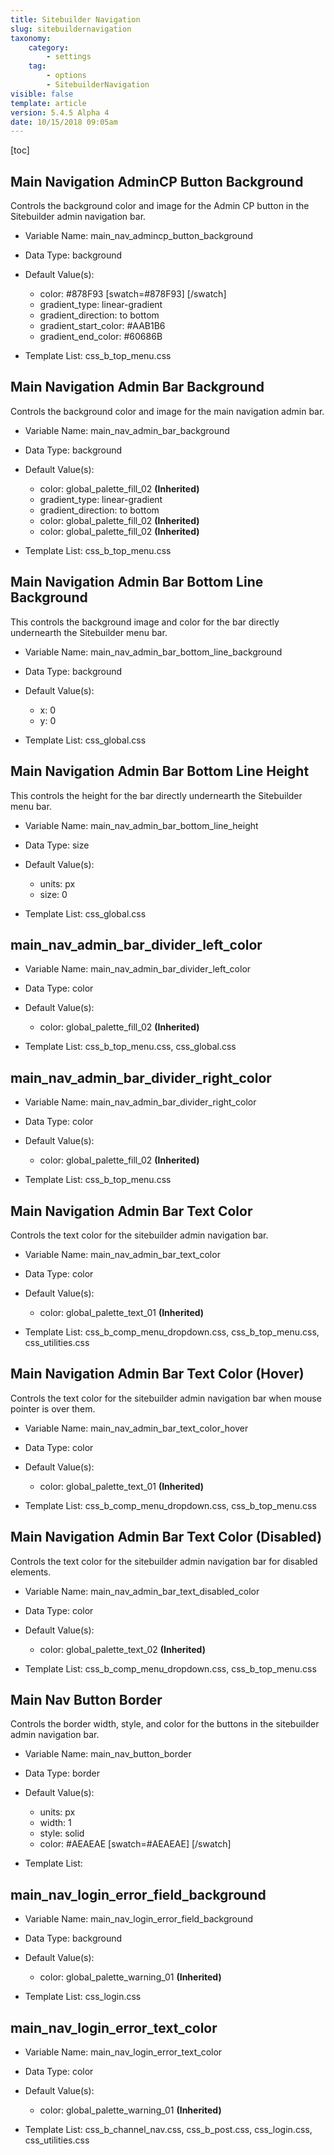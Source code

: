 ```yaml
---
title: Sitebuilder Navigation
slug: sitebuildernavigation
taxonomy:
    category:
        - settings
    tag:
        - options
        - SitebuilderNavigation
visible: false
template: article
version: 5.4.5 Alpha 4
date: 10/15/2018 09:05am
---
```




[toc]

## Main Navigation AdminCP Button Background

Controls the background color and image for the Admin CP button in the Sitebuilder admin navigation bar.

- Variable Name: main_nav_admincp_button_background
- Data Type: background
- Default Value(s):
  - color: #878F93 [swatch=#878F93]  [/swatch]
  - gradient_type: linear-gradient
  - gradient_direction: to bottom
  - gradient_start_color: #AAB1B6
  - gradient_end_color: #60686B

- Template List: css_b_top_menu.css

## Main Navigation Admin Bar Background

Controls the background color and image for the main navigation admin bar.

- Variable Name: main_nav_admin_bar_background
- Data Type: background
- Default Value(s):
  - color: global_palette_fill_02 **(Inherited)**
  - gradient_type: linear-gradient
  - gradient_direction: to bottom
  - color: global_palette_fill_02 **(Inherited)**
  - color: global_palette_fill_02 **(Inherited)**

- Template List: css_b_top_menu.css

## Main Navigation Admin Bar Bottom Line Background

This controls the background image and color for the bar directly undernearth the Sitebuilder menu bar.

- Variable Name: main_nav_admin_bar_bottom_line_background
- Data Type: background
- Default Value(s):
  - x: 0
  - y: 0

- Template List: css_global.css

## Main Navigation Admin Bar Bottom Line Height

This controls the height for the bar directly undernearth the Sitebuilder menu bar.

- Variable Name: main_nav_admin_bar_bottom_line_height
- Data Type: size
- Default Value(s):
  - units: px
  - size: 0

- Template List: css_global.css

## main_nav_admin_bar_divider_left_color



- Variable Name: main_nav_admin_bar_divider_left_color
- Data Type: color
- Default Value(s):
  - color: global_palette_fill_02 **(Inherited)**

- Template List: css_b_top_menu.css, css_global.css

## main_nav_admin_bar_divider_right_color



- Variable Name: main_nav_admin_bar_divider_right_color
- Data Type: color
- Default Value(s):
  - color: global_palette_fill_02 **(Inherited)**

- Template List: css_b_top_menu.css

## Main Navigation Admin Bar Text Color

Controls the text color for the sitebuilder admin navigation bar.

- Variable Name: main_nav_admin_bar_text_color
- Data Type: color
- Default Value(s):
  - color: global_palette_text_01 **(Inherited)**

- Template List: css_b_comp_menu_dropdown.css, css_b_top_menu.css, css_utilities.css

## Main Navigation Admin Bar Text Color (Hover)

Controls the text color for the sitebuilder admin navigation bar when mouse pointer is over them.

- Variable Name: main_nav_admin_bar_text_color_hover
- Data Type: color
- Default Value(s):
  - color: global_palette_text_01 **(Inherited)**

- Template List: css_b_comp_menu_dropdown.css, css_b_top_menu.css

## Main Navigation Admin Bar Text Color (Disabled)

Controls the text color for the sitebuilder admin navigation bar for disabled elements.

- Variable Name: main_nav_admin_bar_text_disabled_color
- Data Type: color
- Default Value(s):
  - color: global_palette_text_02 **(Inherited)**

- Template List: css_b_comp_menu_dropdown.css, css_b_top_menu.css

## Main Nav Button Border

Controls the border width, style, and color for the buttons in the sitebuilder admin navigation bar.

- Variable Name: main_nav_button_border
- Data Type: border
- Default Value(s):
  - units: px
  - width: 1
  - style: solid
  - color: #AEAEAE [swatch=#AEAEAE]  [/swatch]

- Template List: 

## main_nav_login_error_field_background



- Variable Name: main_nav_login_error_field_background
- Data Type: background
- Default Value(s):
  - color: global_palette_warning_01 **(Inherited)**

- Template List: css_login.css

## main_nav_login_error_text_color



- Variable Name: main_nav_login_error_text_color
- Data Type: color
- Default Value(s):
  - color: global_palette_warning_01 **(Inherited)**

- Template List: css_b_channel_nav.css, css_b_post.css, css_login.css, css_utilities.css

